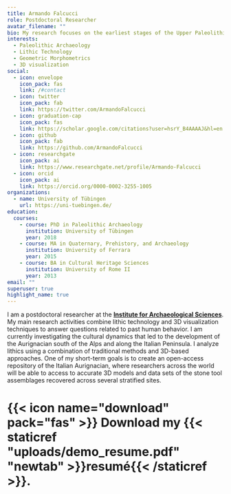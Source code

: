 ```yaml
---
title: Armando Falcucci
role: Postdoctoral Researcher
avatar_filename: ""
bio: My research focuses on the earliest stages of the Upper Paleolithic. I am currently analyzing several Aurignacian sites in Italy to better frame the chrono-cultural development of this technocomplex and investigate the role of climate change in the evolution of stone tool technologies.
interests:
  - Paleolithic Archaeology
  - Lithic Technology
  - Geometric Morphometrics
  - 3D visualization
social:
  - icon: envelope
    icon_pack: fas
    link: /#contact
  - icon: twitter
    icon_pack: fab
    link: https://twitter.com/ArmandoFalcucci
  - icon: graduation-cap
    icon_pack: fas
    link: https://scholar.google.com/citations?user=hsrY_B4AAAAJ&hl=en
  - icon: github
    icon_pack: fab
    link: https://github.com/ArmandoFalcucci
  - icon: researchgate
    icon_pack: ai
    link: https://www.researchgate.net/profile/Armando-Falcucci
  - icon: orcid
    icon_pack: ai
    link: https://orcid.org/0000-0002-3255-1005
organizations:
  - name: University of Tübingen
    url: https://uni-tuebingen.de/
education:
  courses:
    - course: PhD in Paleolithic Archaeology
      institution: University of Tübingen
      year: 2018
    - course: MA in Quaternary, Prehistory, and Archaeology
      institution: University of Ferrara
      year: 2015
    - course: BA in Cultural Heritage Sciences
      institution: University of Rome II
      year: 2013
email: ""
superuser: true
highlight_name: true
---
```


I am a postdoctoral researcher at the [**Institute for Archaeological Sciences**](https://uni-tuebingen.de/en/faculties/faculty-of-science/departments/geosciences/work-groups-contacts/prehistory-and-archaeological-sciences/ina/). My main research activities combine lithic technology and 3D visualization techniques to answer questions related to past human behavior. I am currently investigating the cultural dynamics that led to the development of the Aurignacian south of the Alps and along the Italian Peninsula. I analyze lithics using a combination of traditional methods and 3D-based approaches. One of my short-term goals is to create an open-access repository of the Italian Aurignacian, where researchers across the world will be able to access to accurate 3D models and data sets of the stone tool assemblages recovered across several stratified sites.

# {{< icon name="download" pack="fas" >}} Download my {{< staticref "uploads/demo_resume.pdf" "newtab" >}}resumé{{< /staticref >}}.
